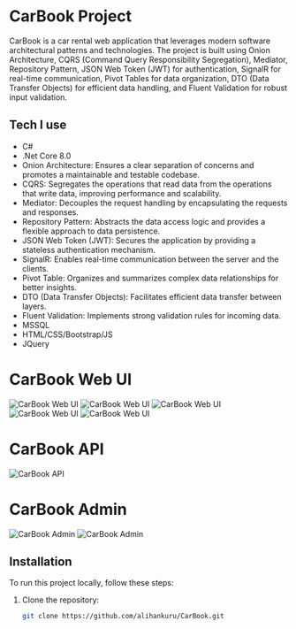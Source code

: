 # CarBook Project

CarBook is a car rental web application that leverages modern software architectural patterns and technologies. The project is built using Onion Architecture, CQRS (Command Query Responsibility Segregation), Mediator, Repository Pattern, JSON Web Token (JWT) for authentication, SignalR for real-time communication, Pivot Tables for data organization, DTO (Data Transfer Objects) for efficient data handling, and Fluent Validation for robust input validation.

## Tech I use
- C#
- .Net Core 8.0
- Onion Architecture: Ensures a clear separation of concerns and promotes a maintainable and testable codebase.
- CQRS: Segregates the operations that read data from the operations that write data, improving performance and scalability.
- Mediator: Decouples the request handling by encapsulating the requests and responses.
- Repository Pattern: Abstracts the data access logic and provides a flexible approach to data persistence.
- JSON Web Token (JWT): Secures the application by providing a stateless authentication mechanism.
- SignalR: Enables real-time communication between the server and the clients.
- Pivot Table: Organizes and summarizes complex data relationships for better insights.
- DTO (Data Transfer Objects): Facilitates efficient data transfer between layers.
- Fluent Validation: Implements strong validation rules for incoming data.
- MSSQL
- HTML/CSS/Bootstrap/JS
- JQuery

# CarBook Web UI
![CarBook Web UI](https://github.com/alihankuru/CarBook/blob/master/Frontends/CarBook.WebUI/wwwroot/carbook-master/images/a1.png)
![CarBook Web UI](https://github.com/alihankuru/CarBook/blob/master/Frontends/CarBook.WebUI/wwwroot/carbook-master/images/a3.png)
![CarBook Web UI](https://github.com/alihankuru/CarBook/blob/master/Frontends/CarBook.WebUI/wwwroot/carbook-master/images/a4.png)
![CarBook Web UI](https://github.com/alihankuru/CarBook/blob/master/Frontends/CarBook.WebUI/wwwroot/carbook-master/images/a5.png)
![CarBook Web UI](https://github.com/alihankuru/CarBook/blob/master/Frontends/CarBook.WebUI/wwwroot/carbook-master/images/a8.png)

# CarBook API
![CarBook API](https://github.com/alihankuru/CarBook/blob/master/Frontends/CarBook.WebUI/wwwroot/carbook-master/images/a9.png)

# CarBook Admin
![CarBook Admin](https://github.com/alihankuru/CarBook/blob/master/Frontends/CarBook.WebUI/wwwroot/carbook-master/images/a6.png)
![CarBook Admin](https://github.com/alihankuru/CarBook/blob/master/Frontends/CarBook.WebUI/wwwroot/carbook-master/images/a7.png)


## Installation

To run this project locally, follow these steps:

1. Clone the repository:
   ```bash
   git clone https://github.com/alihankuru/CarBook.git
